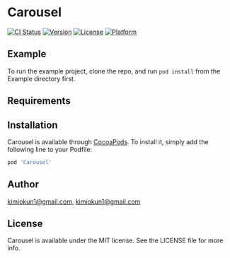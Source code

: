 # Carousel

[![CI Status](https://img.shields.io/travis/kimiokun1@gmail.com/Carousel.svg?style=flat)](https://travis-ci.org/kimiokun1@gmail.com/Carousel)
[![Version](https://img.shields.io/cocoapods/v/Carousel.svg?style=flat)](https://cocoapods.org/pods/Carousel)
[![License](https://img.shields.io/cocoapods/l/Carousel.svg?style=flat)](https://cocoapods.org/pods/Carousel)
[![Platform](https://img.shields.io/cocoapods/p/Carousel.svg?style=flat)](https://cocoapods.org/pods/Carousel)

## Example

To run the example project, clone the repo, and run `pod install` from the Example directory first.

## Requirements

## Installation

Carousel is available through [CocoaPods](https://cocoapods.org). To install
it, simply add the following line to your Podfile:

```ruby
pod 'Carousel'
```

## Author

kimiokun1@gmail.com, kimiokun1@gmail.com

## License

Carousel is available under the MIT license. See the LICENSE file for more info.
